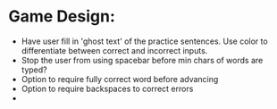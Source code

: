 # Game Design:

- Have user fill in 'ghost text' of the practice sentences. Use color to differentiate between correct and incorrect inputs.
- Stop the user from using spacebar before min chars of words are typed?
- Option to require fully correct word before advancing
- Option to require backspaces to correct errors
- 
